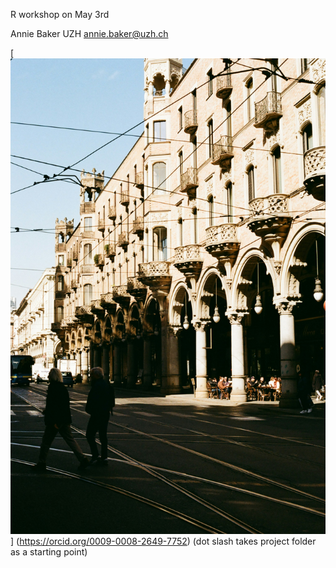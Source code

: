 R workshop on May 3rd

Annie Baker UZH [annie.baker\@uzh.ch](mailto:annie.baker@uzh.ch)

[![](./media/test_image.jpg)] (<https://orcid.org/0009-0008-2649-7752>) (dot slash takes project folder as a starting point)
